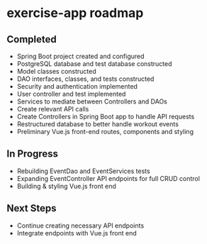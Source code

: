 # exercise-app roadmap

## Completed
- Spring Boot project created and configured
- PostgreSQL database and test database constructed
- Model classes constructed
- DAO interfaces, classes, and tests constructed
- Security and authentication implemented
- User controller and test implemented
- Services to mediate between Controllers and DAOs
- Create relevant API calls
- Create Controllers in Spring Boot app to handle API requests
- Restructured database to better handle workout events
- Preliminary Vue.js front-end routes, components and styling

## In Progress
- Rebuilding EventDao and EventServices tests
- Expanding EventController API endpoints for full CRUD control
- Building & styling Vue.js front end

## Next Steps
- Continue creating necessary API endpoints
- Integrate endpoints with Vue.js front end

